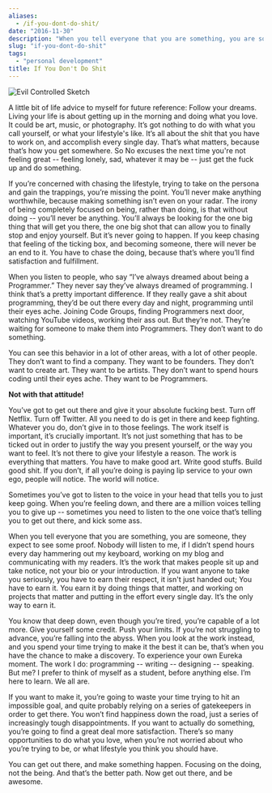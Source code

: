 ```yaml
---
aliases:
  - /if-you-dont-do-shit/
date: "2016-11-30"
description: "When you tell everyone that you are something, you are someone, they expect to see some proof. You gotta get up and fucking do something!"
slug: "if-you-dont-do-shit"
tags:
  - "personal development"
title: If You Don't Do Shit
---
```



![Evil Controlled Sketch][]


A little bit of life advice to myself for future reference: Follow your dreams. Living your life is about getting up in the morning and doing what you love. It could be art, music, or photography. It’s got nothing to do with what you call yourself, or what your lifestyle's like. It’s all about the shit that you have to work on, and accomplish every single day. That’s what matters, because that’s how you get somewhere. So No excuses the next time you're not feeling great -- feeling lonely, sad, whatever it may be -- just get the fuck up and do something.

If you’re concerned with chasing the lifestyle, trying to take on the persona and gain the trappings, you’re missing the point. You’ll never make anything worthwhile, because making something isn’t even on your radar. The irony of being completely focused on being, rather than doing, is that without doing -- you’ll never be anything. You’ll always be looking for the one big thing that will get you there, the one big shot that can allow you to finally stop and enjoy yourself. But it’s never going to happen. If you keep chasing that feeling of the ticking box, and becoming someone, there will never be an end to it. You have to chase the doing, because that’s where you’ll find satisfaction and fulfillment.

When you listen to people, who say “I’ve always dreamed about being a Programmer.” They never say they’ve always dreamed of programming. I think that’s a pretty important difference. If they really gave a shit about programming, they’d be out there every day and night, programming until their eyes ache.  Joining Code Groups, finding Programmers next door, watching YouTube videos, working their ass out. But they’re not. They’re waiting for someone to make them into Programmers. They don’t want to do something.

You can see this behavior in a lot of other areas, with a lot of other people. They don’t want to find a company. They want to be founders. They don’t want to create art. They want to be artists. They don’t want to spend hours coding until their eyes ache. They want to be Programmers.

**Not with that attitude!**

You’ve got to get out there and give it your absolute fucking best. Turn off Netflix. Turn off Twitter. All you need to do is get in there and keep fighting. Whatever you do, don’t give in to those feelings. The work itself is important, it’s crucially important. It’s not just something that has to be ticked out in order to justify the way you present yourself, or the way you want to feel. It’s not there to give your lifestyle a reason. The work is everything that matters. You have to make good art. Write good stuffs. Build good shit. If you don’t, if all you’re doing is paying lip service to your own ego, people will notice. The world will notice.

Sometimes you’ve got to listen to the voice in your head that tells you to just keep going. When you’re feeling down, and there are a million voices telling you to give up -- sometimes you need to listen to the one voice that’s telling you to get out there, and kick some ass.

When you tell everyone that you are something, you are someone, they expect to see some proof. Nobody will listen to me, if I didn’t spend hours every day hammering out my keyboard, working on my blog and communicating with my readers. It’s the work that makes people sit up and take notice, not your bio or your introduction. If you want anyone to take you seriously, you have to earn their respect, it isn't just handed out; You have to earn it. You earn it by doing things that matter, and working on projects that matter and putting in the effort every single day. It’s the only way to earn it.

You know that deep down, even though you’re tired, you’re capable of a lot more. Give yourself some credit. Push your limits. If you’re not struggling to advance, you’re falling into the abyss. When you look at the work instead, and you spend your time trying to make it the best it can be, that’s when you have the chance to make a discovery. To experience your own Eureka moment.
The work I do: programming -- writing -- designing -- speaking. But me? I prefer to think of myself as a student, before anything else. I’m here to learn. We all are.

If you want to make it, you’re going to waste your time trying to hit an impossible goal, and quite probably relying on a series of gatekeepers in order to get there. You won’t find happiness down the road, just a series of increasingly tough disappointments. If you want to actually do something, you’re going to find a great deal more satisfaction. There’s so many opportunities to do what you love, when you’re not worried about who you’re trying to be, or what lifestyle you think you should have.

You can get out there, and make something happen. Focusing on the doing, not the being. And that’s the better path. Now get out there, and be awesome.


  [Evil Controlled Sketch]: /static/images/2016/evil-controlled-sketch.jpg "Evil Controlled Sketch"
